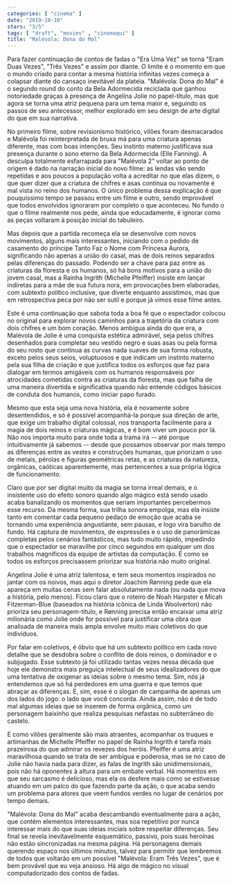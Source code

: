 ```yaml
---
categories: [ "cinema" ]
date: "2019-10-10"
stars: "3/5"
tags: [ "draft", "movies" , "cinemaqui" ]
title: "Malévola: Dona do Mal"
---
```

Para fazer continuação de contos de fadas o "Era Uma Vez" se torna "Eram
Duas Vezes", "Três Vezes" e assim por diante. O limite é o momento em
que o mundo criado para contar a mesma história infinitas vezes começa
a colapsar diante do cansaço inevitável da plateia. "Malévola: Dona do
Mal" é o segundo round do conto da Bela Adormecida reciclada que ganhou
notoriedade graças à presença de Angelina Jolie no papel-título,
mas que agora se torna uma atriz pequena para um tema maior e, seguindo
os passos de seu antecessor, melhor explorado em seu design de arte
digital do que em sua narrativa.

No primeiro filme, sobre revisionismo histórico, vilões foram
desmacarados e Malévola foi reinterpretada de bruxa má para uma
criatura apenas diferente, mas com boas intenções. Seu instinto materno
justificava sua presença durante o sono eterno da Bela Adormecida
(Elle Fanning). A desculpa totalmente esfarrapada para "Malévola 2"
voltar ao ponto de origem é dado na narração inicial do novo filme:
as lendas vão sendo repetidas e aos poucos a população volta a
acreditar no que elas dizem, o que quer dizer que a criatura de chifres
e asas continua ou novamente é mal vista no reino dos humanos. O único
problema dessa explicação é que pouquíssimo tempo se passou entre
um filme e outro, sendo improvável que todos envolvidos ignoraram por
completo o que aconteceu. No fundo o que o filme realmente nos pede,
ainda que educadamente, é ignorar como as peças voltaram à posição
inicial do tabuleiro.

Mas depois que a partida recomeça ela se desenvolve com novos movimentos,
alguns mais interessantes, iniciando com o pedido de casamento do
príncipe Tanto Faz o Nome com Princesa Aurora, significando não apenas
a união do casal, mas de dois reinos separados pelas diferenças do
passado. Podendo ser a chave para paz entre as criaturas da floresta e os
humanos, só há bons motivos para a união do jovem casal, mas a Rainha
Ingrith (Michelle Pfeiffer) insiste em lançar indiretas para a mãe de
sua futura nora, em provocações bem elaboradas, com subtexto político
inclusive, que diverte enquanto assistimos, mas que em retrospectiva
peca por não ser sutil e porque já vimos esse filme antes.

Este é uma continuação que sabota toda a boa fé que o espectador
colocou no original para explorar novos caminhos para a trajetória da
criatura com dois chifres e um bom coração. Menos ambígua ainda do
que era, a Malévola de Jolie é uma conquista estética admirável,
seja pelos chifres desenhados para completar seu vestido negro e suas
asas ou pela forma do seu rosto que continua as curvas nada suaves de
sua forma robusta, exceto pelos seus seios, voluptuosos e que indicam
um instinto materno pela sua filha de criação e que justifica todos
os esforços que faz para dialogar em termos amigáveis com os humanos
responsáveis por atrocidades cometidas contra as criaturas da floresta,
mas que falha de uma maneira divertida e significativa quando não entende
códigos básicos de conduta dos humanos, como iniciar papo furado.

Mesmo que esta seja uma nova história, ela é novamente sobre
desentendidos, e só é possível acompanhá-la porque sua direção de
arte, que exige um trabalho digital colossal, nos transporta facilmente
para a magia de dois reinos e criaturas mágicas, e é bom viver um
pouco por lá. Não nos importa muito para onde toda a trama irá --
até porque intuitivamente já sabemos -- desde que possamos observar
por mais tempo as diferenças entre as vestes e construções humanas,
que priorizam o uso de metais, pérolas e figuras geométricas retas,
e as criaturas da natureza, orgânicas, caóticas aparentemente, mas
pertencentes a sua própria lógica de funcionamento.

Claro que por ser digital muito da magia se torna irreal demais, e o
insistente uso do efeito sonoro quando algo mágico está sendo usado
acaba banalizando os momentos que seriam importantes percebermos esse
recurso. Da mesma forma, sua trilha sonora empolga, mas ela insiste tanto
em comentar cada pequeno pedaço de emoção que acaba se tornando uma
experiência angustiante, sem pausas, e logo vira barulho de fundo. Há
captura de movimentos, de expressões e o uso de panorâmicas completas
pelos cenários fantásticos, mas tudo muito rápido, impedindo que o
espectador se maravilhe por cinco segundos em qualquer um dos trabalhos
magníficos da equipe de artistas da computação. É como se todos os
esforços precisassem priorizar sua história não muito original.

Angelina Jolie é uma atriz talentosa, e tem seus momentos inspirados no
jantar com os noivos, mas aqui o diretor Joachim Rønning pede que ela
apareça em muitas cenas sem falar absolutamente nada (ou nada que mova
a história, pelo menos). Ficou claro que o roteiro de Noah Harpster e
Micah Fitzerman-Blue (baseados na história icônica de Linda Woolverton)
não prioriza seu personagem-título, e Rønning precisa então encaixar
uma atriz milionária como Jolie onde for possível para justificar uma
obra que analisada de maneira mais ampla envolve muito mais coletivos
do que indivíduos.

Por falar em coletivos, é óbvio que há um subtexto político em cada
novo detalhe que se desdobra sobre o conflito de dois reinos, o dominador
e o subjugado. Esse subtexto já foi utilizado tantas vezes nessa década
que hoje ele demonstra mais preguiça intelectual de seus idealizadores do
que uma tentativa de oxigenar as ideias sobre o mesmo tema. Sim, nós já
entendemos que só há perdedores em uma guerra e que temos que abraçar
as diferenças. E, sim, esse é o slogan de campanha de apenas um dos
lados do jogo: o lado que você concorda. Ainda assim, não é de todo
mal algumas ideias que se inserem de forma orgânica, como um personagem
baixinho que realiza pesquisas nefastas no subterrâneo do castelo.

E como vilões geralmente são mais atraentes, acompanhar os truques e
artimanhas de Michelle Pfeiffer no papel de Rainha Ingrith é tarefa
mais prazeirosa do que admirar os revezes dos heróis. Pfeiffer é
uma atriz maravilhosa quando se trata de ser ambígua e poderosa, mas
se no caso de Jolie não havia nada para dizer, as falas de Ingrith
são unidimensionais, pois não há oponentes à altura para um embate
verbal. Há momentos em que seu sarcasmo é delicioso, mas ela os desfere
mais como se estivesse atuando em um palco do que fazendo parte da ação,
o que acaba sendo um problema para atores que veem fundos verdes no
lugar de cenários por tempo demais.

"Malévola: Dona do Mal" acaba descambando eventualmente para a
ação, que contém elementos interessantes, mas soa repetitivo por
nunca interessar mais do que suas ideias iniciais sobre respeitar
diferenças. Seu final se revela inevitavelmente esquemático, passivo,
pois suas heroínas não estão sincronizadas na mesma página. Há
personagens demais querendo espaço nos últimos minutos, talvez para
permitir que lembremos de todos que voltarão em um possível "Malévola:
Eram Três Vezes", que é bem provável que eu veja ansioso. Há algo
de mágico no visual computadorizado dos contos de fadas.
